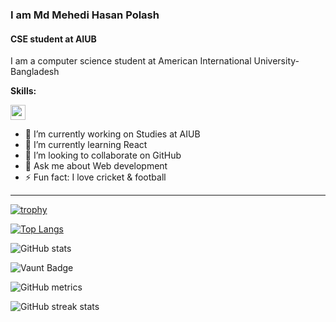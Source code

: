 ### I am Md Mehedi Hasan Polash  
#### CSE student at AIUB  

I am a computer science student at American International University-Bangladesh  

**Skills:**  
<p align="left">
  <img src="https://skillicons.dev/icons?i=cpp,java,cs,html,css,tailwind,js,ts,py,react,nextjs,nestjs" height="24" />
</p>

- 🔭 I’m currently working on Studies at AIUB  
- 🌱 I’m currently learning React  
- 👯 I’m looking to collaborate on GitHub  
- 💬 Ask me about Web development  
- ⚡ Fun fact: I love cricket & football  

---

[![trophy](https://github-profile-trophy.vercel.app/?username=mehedipolash)](https://github.com/ryo-ma/github-profile-trophy)  

[![Top Langs](https://github-readme-stats.vercel.app/api/top-langs/?username=mehedipolash)](https://github.com/anuraghazra/github-readme-stats)  

![GitHub stats](https://github-readme-stats.vercel.app/api?username=mehedipolash&show_icons=true&count_private=true)  

![Vaunt Badge](https://api.vaunt.dev/v1/github/entities/mehedipolash/contributions?format=svg&private=true)  

![GitHub metrics](https://metrics.lecoq.io/mehedipolash)  

![GitHub streak stats](https://streak-stats.demolab.com/?user=mehedipolash)  
